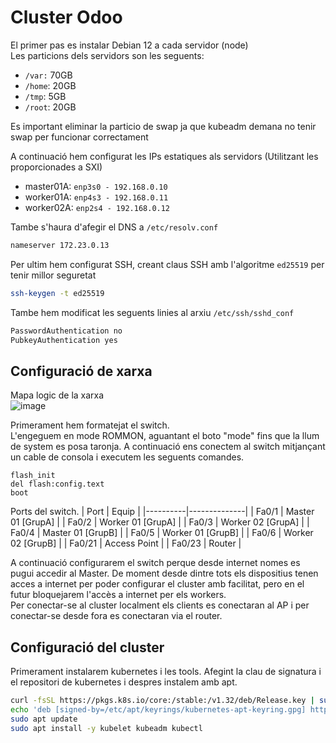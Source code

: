 # Cluster Odoo
El primer pas es instalar Debian 12 a cada servidor (node)\
Les particions dels servidors son les seguents:
- `/var:` 70GB
- `/home`: 20GB
- `/tmp`: 5GB
- `/root`: 20GB

Es important eliminar la particio de swap ja que kubeadm demana no tenir swap per funcionar correctament

A continuació hem configurat les IPs estatiques als servidors (Utilitzant les proporcionades a SXI)
- master01A: `enp3s0 - 192.168.0.10`
- worker01A: `enp4s3 - 192.168.0.11`
- worker02A: `enp2s4 - 192.168.0.12`

Tambe s'haura d'afegir el DNS a `/etc/resolv.conf`
```bash
nameserver 172.23.0.13
```

Per ultim hem configurat SSH, creant claus SSH amb l'algoritme `ed25519` per tenir millor seguretat
```bash
ssh-keygen -t ed25519
```
Tambe hem modificat les seguents linies al arxiu `/etc/ssh/sshd_conf`
```bash
PasswordAuthentication no
PubkeyAuthentication yes
```

## Configuració de xarxa
Mapa logic de la xarxa\
![image](https://github.com/user-attachments/assets/b023f1ad-d816-4489-81e8-406b44a11bd7)

Primerament hem formatejat el switch.\
L'engeguem en mode ROMMON, aguantant el boto "mode" fins que la llum de system es posa taronja. A continuació ens conectem al switch mitjançant un cable de consola i executem les seguents comandes.
```
flash_init
del flash:config.text
boot
```
Ports del switch.
| Port | Equip |
|----------|--------------|
| Fa0/1    | Master 01 [GrupA]   |
| Fa0/2    | Worker 01 [GrupA]   | 
| Fa0/3    | Worker 02 [GrupA]   |
| Fa0/4    | Master 01 [GrupB]   |
| Fa0/5    | Worker 01 [GrupB]   |
| Fa0/6    | Worker 02 [GrupB]   |
| Fa0/21   | Access Point |
| Fa0/23   | Router       |

A continuació configurarem el switch perque desde internet nomes es pugui accedir al Master. De moment desde dintre tots els dispositius tenen acces a internet per poder configurar el cluster amb facilitat, pero en el futur bloquejarem l'accès a internet per els workers.\
Per conectar-se al cluster localment els clients es conectaran al AP i per conectar-se desde fora es conectaran via el router.

## Configuració del cluster
Primerament instalarem kubernetes i les tools. Afegint la clau de signatura i el repositori de kubernetes i despres instalem amb apt.
```bash
curl -fsSL https://pkgs.k8s.io/core:/stable:/v1.32/deb/Release.key | sudo gpg --dearmor -o /etc/apt/keyrings/kubernetes-apt-keyring.gpg
echo 'deb [signed-by=/etc/apt/keyrings/kubernetes-apt-keyring.gpg] https://pkgs.k8s.io/core:/stable:/v1.32/deb/ /' | sudo tee /etc/apt/sources.list.d/kubernetes.list
sudo apt update
sudo apt install -y kubelet kubeadm kubectl
```
